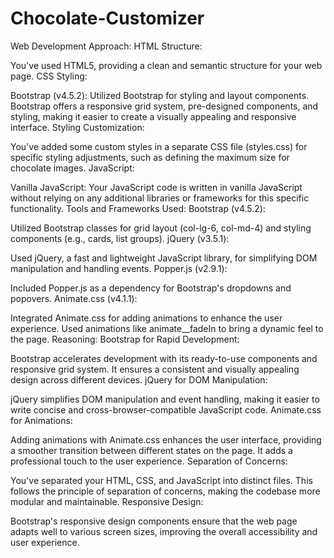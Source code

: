 # Chocolate-Customizer
Web Development Approach:
HTML Structure:

You've used HTML5, providing a clean and semantic structure for your web page.
CSS Styling:

Bootstrap (v4.5.2): Utilized Bootstrap for styling and layout components. Bootstrap offers a responsive grid system, pre-designed components, and styling, making it easier to create a visually appealing and responsive interface.
Styling Customization:

You've added some custom styles in a separate CSS file (styles.css) for specific styling adjustments, such as defining the maximum size for chocolate images.
JavaScript:

Vanilla JavaScript: Your JavaScript code is written in vanilla JavaScript without relying on any additional libraries or frameworks for this specific functionality.
Tools and Frameworks Used:
Bootstrap (v4.5.2):

Utilized Bootstrap classes for grid layout (col-lg-6, col-md-4) and styling components (e.g., cards, list groups).
jQuery (v3.5.1):

Used jQuery, a fast and lightweight JavaScript library, for simplifying DOM manipulation and handling events.
Popper.js (v2.9.1):

Included Popper.js as a dependency for Bootstrap's dropdowns and popovers.
Animate.css (v4.1.1):

Integrated Animate.css for adding animations to enhance the user experience. Used animations like animate__fadeIn to bring a dynamic feel to the page.
Reasoning:
Bootstrap for Rapid Development:

Bootstrap accelerates development with its ready-to-use components and responsive grid system. It ensures a consistent and visually appealing design across different devices.
jQuery for DOM Manipulation:

jQuery simplifies DOM manipulation and event handling, making it easier to write concise and cross-browser-compatible JavaScript code.
Animate.css for Animations:

Adding animations with Animate.css enhances the user interface, providing a smoother transition between different states on the page. It adds a professional touch to the user experience.
Separation of Concerns:

You've separated your HTML, CSS, and JavaScript into distinct files. This follows the principle of separation of concerns, making the codebase more modular and maintainable.
Responsive Design:

Bootstrap's responsive design components ensure that the web page adapts well to various screen sizes, improving the overall accessibility and user experience.
